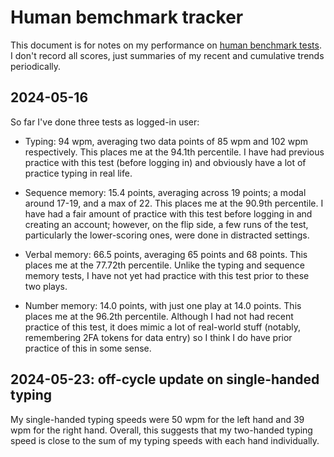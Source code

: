 # Human bemchmark tracker

This document is for notes on my performance on [human benchmark
tests](https://humanbenchmark.com/). I don't record all scores, just
summaries of my recent and cumulative trends periodically.

## 2024-05-16

So far I've done three tests as logged-in user:

* Typing: 94 wpm, averaging two data points of 85 wpm and 102 wpm
  respectively. This places me at the 94.1th percentile. I have had
  previous practice with this test (before logging in) and obviously
  have a lot of practice typing in real life.

* Sequence memory: 15.4 points, averaging across 19 points; a modal
  around 17-19, and a max of 22. This places me at the 90.9th
  percentile. I have had a fair amount of practice with this test
  before logging in and creating an account; however, on the flip
  side, a few runs of the test, particularly the lower-scoring ones,
  were done in distracted settings.

* Verbal memory: 66.5 points, averaging 65 points and 68 points. This
  places me at the 77.72th percentile. Unlike the typing and sequence
  memory tests, I have not yet had practice with this test prior to
  these two plays.

* Number memory: 14.0 points, with just one play at 14.0 points. This
  places me at the 96.2th percentile. Although I had not had recent
  practice of this test, it does mimic a lot of real-world stuff
  (notably, remembering 2FA tokens for data entry) so I think I do
  have prior practice of this in some sense.

## 2024-05-23: off-cycle update on single-handed typing

My single-handed typing speeds were 50 wpm for the left hand and 39
wpm for the right hand. Overall, this suggests that my two-handed
typing speed is close to the sum of my typing speeds with each hand
individually.
